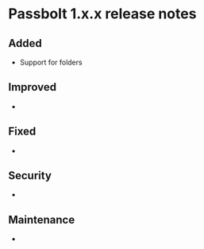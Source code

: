 # Passbolt 1.x.x release notes

## Added
- Support for folders

## Improved
- 

## Fixed
- 

## Security
- 

## Maintenance
- 
